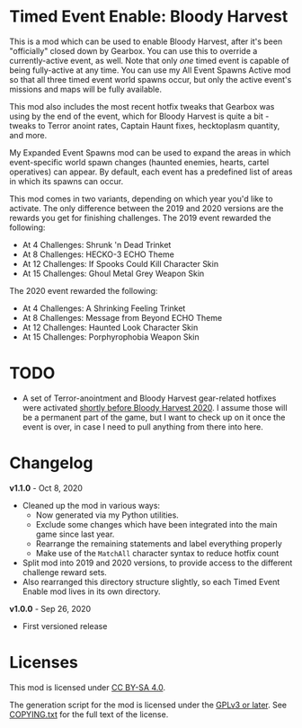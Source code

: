 Timed Event Enable: Bloody Harvest
==================================

This is a mod which can be used to enable Bloody Harvest, after it's been
"officially" closed down by Gearbox.  You can use this to override a
currently-active event, as well.  Note that only *one* timed event is capable of
being fully-active at any time.  You can use my All Event Spawns Active mod so that
all three timed event world spawns occur, but only the active event's missions
and maps will be fully available.

This mod also includes the most recent hotfix tweaks that Gearbox was using by the
end of the event, which for Bloody Harvest is quite a bit - tweaks to Terror anoint
rates, Captain Haunt fixes, hecktoplasm quantity, and more.

My Expanded Event Spawns mod can be used to expand the areas in which event-specific
world spawn changes (haunted enemies, hearts, cartel operatives) can appear.  By
default, each event has a predefined list of areas in which its spawns can occur.

This mod comes in two variants, depending on which year you'd like to activate.
The only difference between the 2019 and 2020 versions are the rewards you get for
finishing challenges.  The 2019 event rewarded the following:

* At 4 Challenges: Shrunk 'n Dead Trinket
* At 8 Challenges: HECKO-3 ECHO Theme
* At 12 Challenges: If Spooks Could Kill Character Skin
* At 15 Challenges: Ghoul Metal Grey Weapon Skin

The 2020 event rewarded the following:

* At 4 Challenges: A Shrinking Feeling Trinket
* At 8 Challenges: Message from Beyond ECHO Theme
* At 12 Challenges: Haunted Look Character Skin
* At 15 Challenges: Porphyrophobia Weapon Skin

TODO
====

* A set of Terror-anointment and Bloody Harvest gear-related hotfixes were
  activated [shortly before Bloody Harvest 2020](https://github.com/BLCM/bl3hotfixes/commit/8c6911ec1ad4c7446b416799ba7ba3fcf6215e90).
  I assume those will be a permanent part of the game, but I want to check
  up on it once the event is over, in case I need to pull anything from
  there into here.

Changelog
=========

**v1.1.0** - Oct 8, 2020
 * Cleaned up the mod in various ways:
   * Now generated via my Python utilities.
   * Exclude some changes which have been integrated into the main game since
     last year.
   * Rearrange the remaining statements and label everything properly
   * Make use of the `MatchAll` character syntax to reduce hotfix count
 * Split mod into 2019 and 2020 versions, to provide access to the different
   challenge reward sets.
 * Also rearranged this directory structure slightly, so each Timed Event Enable
   mod lives in its own directory.

**v1.0.0** - Sep 26, 2020
 * First versioned release
 
Licenses
========

This mod is licensed under [CC BY-SA 4.0](https://creativecommons.org/licenses/by-sa/4.0/).

The generation script for the mod is licensed under the
[GPLv3 or later](https://www.gnu.org/licenses/quick-guide-gplv3.html).
See [COPYING.txt](../../COPYING.txt) for the full text of the license.

